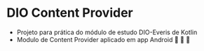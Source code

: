 # DIO Content Provider

- Projeto para prática do módulo de estudo DIO-Everis de Kotlin
- Modulo de Content Provider aplicado em app Android :iphone: :robot: :rocket: